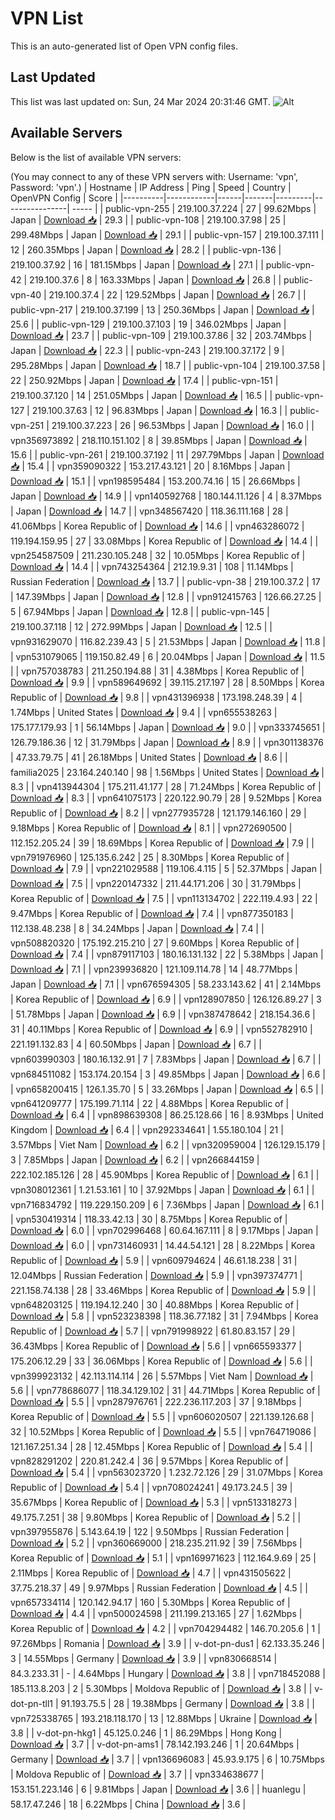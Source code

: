 # VPN List

This is an auto-generated list of Open VPN config files.

## Last Updated

This list was last updated on: Sun, 24 Mar 2024 20:31:46 GMT.
![Alt](https://repobeats.axiom.co/api/embed/186b98318ef1479477931607c1ad7d823f12451f.svg "Repobeats analytics image")

## Available Servers

Below is the list of available VPN servers:

(You may connect to any of these VPN servers with: Username: 'vpn', Password: 'vpn'.)
| Hostname | IP Address | Ping | Speed | Country | OpenVPN Config | Score |
|----------|------------|------|-------|---------|----------------| ----- |
| public-vpn-255 | 219.100.37.224 | 27 | 99.62Mbps | Japan | [Download 📥](./configs/server_0_JP.ovpn) | 29.3 |
| public-vpn-108 | 219.100.37.98 | 25 | 299.48Mbps | Japan | [Download 📥](./configs/server_1_JP.ovpn) | 29.1 |
| public-vpn-157 | 219.100.37.111 | 12 | 260.35Mbps | Japan | [Download 📥](./configs/server_2_JP.ovpn) | 28.2 |
| public-vpn-136 | 219.100.37.92 | 16 | 181.15Mbps | Japan | [Download 📥](./configs/server_3_JP.ovpn) | 27.1 |
| public-vpn-42 | 219.100.37.6 | 8 | 163.33Mbps | Japan | [Download 📥](./configs/server_4_JP.ovpn) | 26.8 |
| public-vpn-40 | 219.100.37.4 | 22 | 129.52Mbps | Japan | [Download 📥](./configs/server_5_JP.ovpn) | 26.7 |
| public-vpn-217 | 219.100.37.199 | 13 | 250.36Mbps | Japan | [Download 📥](./configs/server_6_JP.ovpn) | 25.6 |
| public-vpn-129 | 219.100.37.103 | 19 | 346.02Mbps | Japan | [Download 📥](./configs/server_7_JP.ovpn) | 23.7 |
| public-vpn-109 | 219.100.37.86 | 32 | 203.74Mbps | Japan | [Download 📥](./configs/server_8_JP.ovpn) | 22.3 |
| public-vpn-243 | 219.100.37.172 | 9 | 295.28Mbps | Japan | [Download 📥](./configs/server_9_JP.ovpn) | 18.7 |
| public-vpn-104 | 219.100.37.58 | 22 | 250.92Mbps | Japan | [Download 📥](./configs/server_10_JP.ovpn) | 17.4 |
| public-vpn-151 | 219.100.37.120 | 14 | 251.05Mbps | Japan | [Download 📥](./configs/server_11_JP.ovpn) | 16.5 |
| public-vpn-127 | 219.100.37.63 | 12 | 96.83Mbps | Japan | [Download 📥](./configs/server_12_JP.ovpn) | 16.3 |
| public-vpn-251 | 219.100.37.223 | 26 | 96.53Mbps | Japan | [Download 📥](./configs/server_13_JP.ovpn) | 16.0 |
| vpn356973892 | 218.110.151.102 | 8 | 39.85Mbps | Japan | [Download 📥](./configs/server_14_JP.ovpn) | 15.6 |
| public-vpn-261 | 219.100.37.192 | 11 | 297.79Mbps | Japan | [Download 📥](./configs/server_15_JP.ovpn) | 15.4 |
| vpn359090322 | 153.217.43.121 | 20 | 8.16Mbps | Japan | [Download 📥](./configs/server_16_JP.ovpn) | 15.1 |
| vpn198595484 | 153.200.74.16 | 15 | 26.66Mbps | Japan | [Download 📥](./configs/server_17_JP.ovpn) | 14.9 |
| vpn140592768 | 180.144.11.126 | 4 | 8.37Mbps | Japan | [Download 📥](./configs/server_18_JP.ovpn) | 14.7 |
| vpn348567420 | 118.36.111.168 | 28 | 41.06Mbps | Korea Republic of | [Download 📥](./configs/server_19_KR.ovpn) | 14.6 |
| vpn463286072 | 119.194.159.95 | 27 | 33.08Mbps | Korea Republic of | [Download 📥](./configs/server_20_KR.ovpn) | 14.4 |
| vpn254587509 | 211.230.105.248 | 32 | 10.05Mbps | Korea Republic of | [Download 📥](./configs/server_21_KR.ovpn) | 14.4 |
| vpn743254364 | 212.19.9.31 | 108 | 11.14Mbps | Russian Federation | [Download 📥](./configs/server_22_RU.ovpn) | 13.7 |
| public-vpn-38 | 219.100.37.2 | 17 | 147.39Mbps | Japan | [Download 📥](./configs/server_23_JP.ovpn) | 12.8 |
| vpn912415763 | 126.66.27.25 | 5 | 67.94Mbps | Japan | [Download 📥](./configs/server_24_JP.ovpn) | 12.8 |
| public-vpn-145 | 219.100.37.118 | 12 | 272.99Mbps | Japan | [Download 📥](./configs/server_25_JP.ovpn) | 12.5 |
| vpn931629070 | 116.82.239.43 | 5 | 21.53Mbps | Japan | [Download 📥](./configs/server_26_JP.ovpn) | 11.8 |
| vpn531079065 | 119.150.82.49 | 6 | 20.04Mbps | Japan | [Download 📥](./configs/server_27_JP.ovpn) | 11.5 |
| vpn757038783 | 211.250.194.88 | 31 | 4.38Mbps | Korea Republic of | [Download 📥](./configs/server_28_KR.ovpn) | 9.9 |
| vpn589649692 | 39.115.217.197 | 28 | 8.50Mbps | Korea Republic of | [Download 📥](./configs/server_29_KR.ovpn) | 9.8 |
| vpn431396938 | 173.198.248.39 | 4 | 1.74Mbps | United States | [Download 📥](./configs/server_30_US.ovpn) | 9.4 |
| vpn655538263 | 175.177.179.93 | 1 | 56.14Mbps | Japan | [Download 📥](./configs/server_31_JP.ovpn) | 9.0 |
| vpn333745651 | 126.79.186.36 | 12 | 31.79Mbps | Japan | [Download 📥](./configs/server_32_JP.ovpn) | 8.9 |
| vpn301138376 | 47.33.79.75 | 41 | 26.18Mbps | United States | [Download 📥](./configs/server_33_US.ovpn) | 8.6 |
| familia2025 | 23.164.240.140 | 98 | 1.56Mbps | United States | [Download 📥](./configs/server_34_US.ovpn) | 8.3 |
| vpn413944304 | 175.211.41.177 | 28 | 71.24Mbps | Korea Republic of | [Download 📥](./configs/server_35_KR.ovpn) | 8.3 |
| vpn641075173 | 220.122.90.79 | 28 | 9.52Mbps | Korea Republic of | [Download 📥](./configs/server_36_KR.ovpn) | 8.2 |
| vpn277935728 | 121.179.146.160 | 29 | 9.18Mbps | Korea Republic of | [Download 📥](./configs/server_37_KR.ovpn) | 8.1 |
| vpn272690500 | 112.152.205.24 | 39 | 18.69Mbps | Korea Republic of | [Download 📥](./configs/server_38_KR.ovpn) | 7.9 |
| vpn791976960 | 125.135.6.242 | 25 | 8.30Mbps | Korea Republic of | [Download 📥](./configs/server_39_KR.ovpn) | 7.9 |
| vpn221029588 | 119.106.4.115 | 5 | 52.37Mbps | Japan | [Download 📥](./configs/server_40_JP.ovpn) | 7.5 |
| vpn220147332 | 211.44.171.206 | 30 | 31.79Mbps | Korea Republic of | [Download 📥](./configs/server_41_KR.ovpn) | 7.5 |
| vpn113134702 | 222.119.4.93 | 22 | 9.47Mbps | Korea Republic of | [Download 📥](./configs/server_42_KR.ovpn) | 7.4 |
| vpn877350183 | 112.138.48.238 | 8 | 34.24Mbps | Japan | [Download 📥](./configs/server_43_JP.ovpn) | 7.4 |
| vpn508820320 | 175.192.215.210 | 27 | 9.60Mbps | Korea Republic of | [Download 📥](./configs/server_44_KR.ovpn) | 7.4 |
| vpn879117103 | 180.16.131.132 | 22 | 5.38Mbps | Japan | [Download 📥](./configs/server_45_JP.ovpn) | 7.1 |
| vpn239936820 | 121.109.114.78 | 14 | 48.77Mbps | Japan | [Download 📥](./configs/server_46_JP.ovpn) | 7.1 |
| vpn676594305 | 58.233.143.62 | 41 | 2.14Mbps | Korea Republic of | [Download 📥](./configs/server_47_KR.ovpn) | 6.9 |
| vpn128907850 | 126.126.89.27 | 3 | 51.78Mbps | Japan | [Download 📥](./configs/server_48_JP.ovpn) | 6.9 |
| vpn387478642 | 218.154.36.6 | 31 | 40.11Mbps | Korea Republic of | [Download 📥](./configs/server_49_KR.ovpn) | 6.9 |
| vpn552782910 | 221.191.132.83 | 4 | 60.50Mbps | Japan | [Download 📥](./configs/server_50_JP.ovpn) | 6.7 |
| vpn603990303 | 180.16.132.91 | 7 | 7.83Mbps | Japan | [Download 📥](./configs/server_51_JP.ovpn) | 6.7 |
| vpn684511082 | 153.174.20.154 | 3 | 49.85Mbps | Japan | [Download 📥](./configs/server_52_JP.ovpn) | 6.6 |
| vpn658200415 | 126.1.35.70 | 5 | 33.26Mbps | Japan | [Download 📥](./configs/server_53_JP.ovpn) | 6.5 |
| vpn641209777 | 175.199.71.114 | 22 | 4.88Mbps | Korea Republic of | [Download 📥](./configs/server_54_KR.ovpn) | 6.4 |
| vpn898639308 | 86.25.128.66 | 16 | 8.93Mbps | United Kingdom | [Download 📥](./configs/server_55_GB.ovpn) | 6.4 |
| vpn292334641 | 1.55.180.104 | 21 | 3.57Mbps | Viet Nam | [Download 📥](./configs/server_56_VN.ovpn) | 6.2 |
| vpn320959004 | 126.129.15.179 | 3 | 7.85Mbps | Japan | [Download 📥](./configs/server_57_JP.ovpn) | 6.2 |
| vpn266844159 | 222.102.185.126 | 28 | 45.90Mbps | Korea Republic of | [Download 📥](./configs/server_58_KR.ovpn) | 6.1 |
| vpn308012361 | 1.21.53.161 | 10 | 37.92Mbps | Japan | [Download 📥](./configs/server_59_JP.ovpn) | 6.1 |
| vpn716834792 | 119.229.150.209 | 6 | 7.36Mbps | Japan | [Download 📥](./configs/server_60_JP.ovpn) | 6.1 |
| vpn530419314 | 118.33.42.13 | 30 | 8.75Mbps | Korea Republic of | [Download 📥](./configs/server_61_KR.ovpn) | 6.0 |
| vpn702996468 | 60.64.167.111 | 8 | 9.17Mbps | Japan | [Download 📥](./configs/server_62_JP.ovpn) | 6.0 |
| vpn731460931 | 14.44.54.121 | 28 | 8.22Mbps | Korea Republic of | [Download 📥](./configs/server_63_KR.ovpn) | 5.9 |
| vpn609794624 | 46.61.18.238 | 31 | 12.04Mbps | Russian Federation | [Download 📥](./configs/server_64_RU.ovpn) | 5.9 |
| vpn397374771 | 221.158.74.138 | 28 | 33.46Mbps | Korea Republic of | [Download 📥](./configs/server_65_KR.ovpn) | 5.9 |
| vpn648203125 | 119.194.12.240 | 30 | 40.88Mbps | Korea Republic of | [Download 📥](./configs/server_66_KR.ovpn) | 5.8 |
| vpn523238398 | 118.36.77.182 | 31 | 7.94Mbps | Korea Republic of | [Download 📥](./configs/server_67_KR.ovpn) | 5.7 |
| vpn791998922 | 61.80.83.157 | 29 | 36.43Mbps | Korea Republic of | [Download 📥](./configs/server_68_KR.ovpn) | 5.6 |
| vpn665593377 | 175.206.12.29 | 33 | 36.06Mbps | Korea Republic of | [Download 📥](./configs/server_69_KR.ovpn) | 5.6 |
| vpn399923132 | 42.113.114.114 | 26 | 5.57Mbps | Viet Nam | [Download 📥](./configs/server_70_VN.ovpn) | 5.6 |
| vpn778686077 | 118.34.129.102 | 31 | 44.71Mbps | Korea Republic of | [Download 📥](./configs/server_71_KR.ovpn) | 5.5 |
| vpn287976761 | 222.236.117.203 | 37 | 9.18Mbps | Korea Republic of | [Download 📥](./configs/server_72_KR.ovpn) | 5.5 |
| vpn606020507 | 221.139.126.68 | 32 | 10.52Mbps | Korea Republic of | [Download 📥](./configs/server_73_KR.ovpn) | 5.5 |
| vpn764719086 | 121.167.251.34 | 28 | 12.45Mbps | Korea Republic of | [Download 📥](./configs/server_74_KR.ovpn) | 5.4 |
| vpn828291202 | 220.81.242.4 | 36 | 9.57Mbps | Korea Republic of | [Download 📥](./configs/server_75_KR.ovpn) | 5.4 |
| vpn563023720 | 1.232.72.126 | 29 | 31.07Mbps | Korea Republic of | [Download 📥](./configs/server_76_KR.ovpn) | 5.4 |
| vpn708024241 | 49.173.24.5 | 39 | 35.67Mbps | Korea Republic of | [Download 📥](./configs/server_77_KR.ovpn) | 5.3 |
| vpn513318273 | 49.175.7.251 | 38 | 9.80Mbps | Korea Republic of | [Download 📥](./configs/server_78_KR.ovpn) | 5.2 |
| vpn397955876 | 5.143.64.19 | 122 | 9.50Mbps | Russian Federation | [Download 📥](./configs/server_79_RU.ovpn) | 5.2 |
| vpn360669000 | 218.235.211.92 | 39 | 7.56Mbps | Korea Republic of | [Download 📥](./configs/server_80_KR.ovpn) | 5.1 |
| vpn169971623 | 112.164.9.69 | 25 | 2.11Mbps | Korea Republic of | [Download 📥](./configs/server_81_KR.ovpn) | 4.7 |
| vpn431505622 | 37.75.218.37 | 49 | 9.97Mbps | Russian Federation | [Download 📥](./configs/server_82_RU.ovpn) | 4.5 |
| vpn657334114 | 120.142.94.17 | 160 | 5.30Mbps | Korea Republic of | [Download 📥](./configs/server_83_KR.ovpn) | 4.4 |
| vpn500024598 | 211.199.213.165 | 27 | 1.62Mbps | Korea Republic of | [Download 📥](./configs/server_84_KR.ovpn) | 4.2 |
| vpn704294482 | 146.70.205.6 | 1 | 97.26Mbps | Romania | [Download 📥](./configs/server_85_RO.ovpn) | 3.9 |
| v-dot-pn-dus1 | 62.133.35.246 | 3 | 14.55Mbps | Germany | [Download 📥](./configs/server_86_DE.ovpn) | 3.9 |
| vpn830668514 | 84.3.233.31 | - | 4.64Mbps | Hungary | [Download 📥](./configs/server_87_HU.ovpn) | 3.8 |
| vpn718452088 | 185.113.8.203 | 2 | 5.30Mbps | Moldova Republic of | [Download 📥](./configs/server_88_MD.ovpn) | 3.8 |
| v-dot-pn-tll1 | 91.193.75.5 | 28 | 19.38Mbps | Germany | [Download 📥](./configs/server_89_DE.ovpn) | 3.8 |
| vpn725338765 | 193.218.118.170 | 13 | 12.88Mbps | Ukraine | [Download 📥](./configs/server_90_UA.ovpn) | 3.8 |
| v-dot-pn-hkg1 | 45.125.0.246 | 1 | 86.29Mbps | Hong Kong | [Download 📥](./configs/server_91_HK.ovpn) | 3.7 |
| v-dot-pn-ams1 | 78.142.193.246 | 1 | 20.64Mbps | Germany | [Download 📥](./configs/server_92_DE.ovpn) | 3.7 |
| vpn136696083 | 45.93.9.175 | 6 | 10.75Mbps | Moldova Republic of | [Download 📥](./configs/server_93_MD.ovpn) | 3.7 |
| vpn334638677 | 153.151.223.146 | 6 | 9.81Mbps | Japan | [Download 📥](./configs/server_94_JP.ovpn) | 3.6 |
| huanlegu | 58.17.47.246 | 18 | 6.22Mbps | China | [Download 📥](./configs/server_95_CN.ovpn) | 3.6 |
